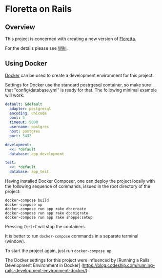 Floretta on Rails
=================


Overview
--------

This project is concerned with creating a new version of
[Floretta](https://www.floretta.co.nz). 

For the details please see
[Wiki](https://github.com/yurivyatkin/floretta/wiki).

Using Docker
------------

[Docker](www.docker.com) can be used to create a development environment
for this project.

Settings for Docker use the standard postrgesql container, so make sure that
"config/database.yml" is ready for that.
The following minimal example will work:

```yaml
default: &default 
  adapter: postgresql 
  encoding: unicode 
  pool: 5 
  timeout: 5000 
  username: postgres 
  host: postgres
  port: 5432

development: 
  <<: *default 
  database: app_development

test: 
  <<: *default 
  database: app_test

```

Having installed Docker Composer, one can deploy the project locally
with the following sequence of commands, 
issued in the root directory of the project:

```shell
docker-compose build
docker-compose up
docker-compose run app rake db:create
docker-compose run app rake db:migrate
docker-compose run app rake shoppe:setup

```

Pressing `Ctrl+C` will stop the containers.

It is better to run `docker-compose` commands in a separate terminal (window).

To start the project again, just run `docker-compose up`. 

The Docker settings for this project were influenced by 
[Running a Rails Development Environment in Docker]
(https://blog.codeship.com/running-rails-development-environment-docker/).
